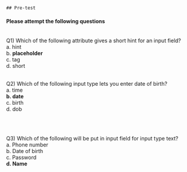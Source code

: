     ## Pre-test
#### Please attempt the following questions

<br>Q1) Which of the following attribute gives a short hint for an input field?
<br>a. hint
<br>b. <b>placeholder</b>
<br>c. tag
<br>d. short
<br>


<br>Q2) Which of the following input type lets you enter date of birth?
<br>a. time
<br><b>b. date</b>
<br>c. birth
<br>d. dob<br>

<br>

<br>Q3) Which of the following will be put in input field for input type text?
<br>a. Phone number
<br>b. Date of birth
<br>c. Password
<br><b>d. Name</b>
